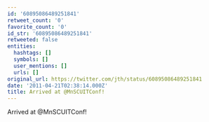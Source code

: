 ```yaml
---
id: '60895086489251841'
retweet_count: '0'
favorite_count: '0'
id_str: '60895086489251841'
retweeted: false
entities:
  hashtags: []
  symbols: []
  user_mentions: []
  urls: []
original_url: https://twitter.com/jth/status/60895086489251841
date: '2011-04-21T02:38:14.000Z'
title: Arrived at @MnSCUITConf!
---
```


Arrived at @MnSCUITConf!